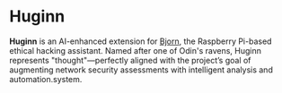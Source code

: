 # Huginn
**Huginn** is an AI-enhanced extension for [Bjorn](https://github.com/infinition/Bjorn), the Raspberry Pi-based ethical hacking assistant. Named after one of Odin's ravens, Huginn represents "thought"—perfectly aligned with the project’s goal of augmenting network security assessments with intelligent analysis and automation.system.
